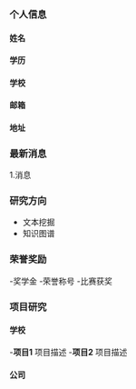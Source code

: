### 个人信息
#### 姓名
#### 学历
#### 学校
#### 邮箱
#### 地址

### 最新消息
1.消息

### 研究方向
- 文本挖掘
- 知识图谱

### 荣誉奖励
-奖学金
-荣誉称号
-比赛获奖

### 项目研究
#### 学校
-**项目1**
 项目描述
-**项目2**
 项目描述
#### 公司
